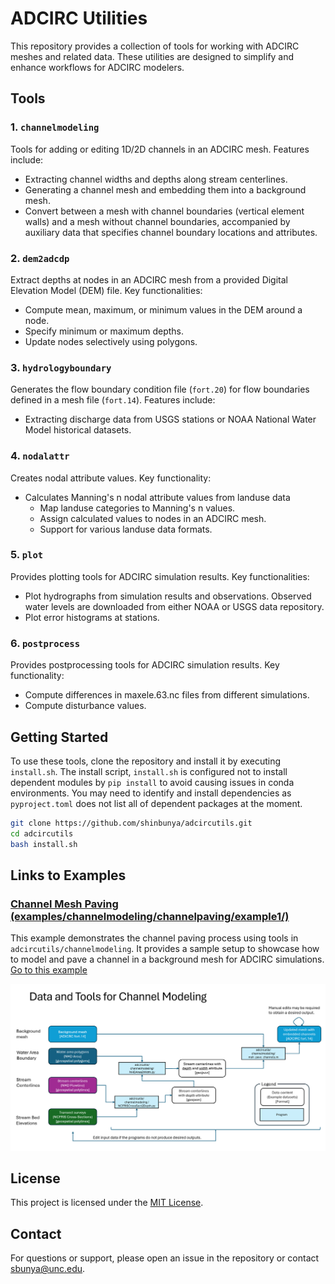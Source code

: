 # ADCIRC Utilities

This repository provides a collection of tools for working with ADCIRC meshes and related data. These utilities are designed to simplify and enhance workflows for ADCIRC modelers.

## Tools

### 1. `channelmodeling`
Tools for adding or editing 1D/2D channels in an ADCIRC mesh. Features include:
- Extracting channel widths and depths along stream centerlines.
- Generating a channel mesh and embedding them into a background mesh.
- Convert between a mesh with channel boundaries (vertical element walls) and a mesh without channel boundaries, accompanied by auxiliary data that specifies channel boundary locations and attributes. 

### 2. `dem2adcdp`
Extract depths at nodes in an ADCIRC mesh from a provided Digital Elevation Model (DEM) file. Key functionalities:
- Compute mean, maximum, or minimum values in the DEM around a node.
- Specify minimum or maximum depths.
- Update nodes selectively using polygons.

### 3. `hydrologyboundary`
Generates the flow boundary condition file (`fort.20`) for flow boundaries defined in a mesh file (`fort.14`). Features include:
- Extracting discharge data from USGS stations or NOAA National Water Model historical datasets.

### 4. `nodalattr`
Creates nodal attribute values. Key functionality:
- Calculates Manning's n nodal attribute values from landuse data
  - Map landuse categories to Manning's n values.
  - Assign calculated values to nodes in an ADCIRC mesh.
  - Support for various landuse data formats.

### 5. `plot`
Provides plotting tools for ADCIRC simulation results. Key functionalities:
- Plot hydrographs from simulation results and observations. Observed water levels are downloaded from either NOAA or USGS data repository.
- Plot error histograms at stations.

### 6. `postprocess`
Provides postprocessing tools for ADCIRC simulation results. Key functionality:
- Compute differences in maxele.63.nc files from different simulations.
- Compute disturbance values.

## Getting Started

To use these tools, clone the repository and install it by executing `install.sh`. The install script, `install.sh` is configured not to install dependent modules by `pip install` to avoid causing issues in conda environments. You may need to identify and install dependencies as `pyproject.toml` does not list all of dependent packages at the moment.

```bash
git clone https://github.com/shinbunya/adcircutils.git
cd adcircutils
bash install.sh
```

## Links to Examples
### [Channel Mesh Paving (examples/channelmodeling/channelpaving/example1/)](examples/channelmodeling/channelpaving/example1/)

This example demonstrates the channel paving process using tools in `adcircutils/channelmodeling`. It provides a sample setup to showcase how to model and pave a channel in a background mesh for ADCIRC simulations. [Go to this example](examples/channelmodeling/channelpaving/example1/)

![Channel Paving Example 1 - Data and Tools](examples/channelmodeling/channelpaving/example1/image/channelpaving_example1_data_and_tools.png)

## License

This project is licensed under the [MIT License](LICENSE).

<!-- ## Contributions

Contributions are welcome! Please submit issues or pull requests to improve the tools. -->

## Contact

For questions or support, please open an issue in the repository or contact sbunya@unc.edu.
